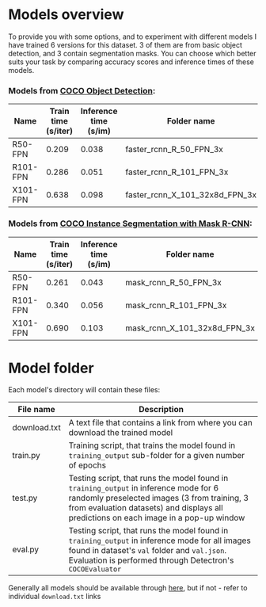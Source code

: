 # Models overview

To provide you with some options, and to experiment with different models I have trained 6 versions for this dataset. 3 of them are from basic object detection, and 3 contain segmentation masks. You can choose which better suits your task by comparing accuracy scores and inference times of these models.

### Models from [COCO Object Detection](https://github.com/facebookresearch/detectron2/blob/main/MODEL_ZOO.md#coco-object-detection-baselines):

| Name  | Train time (s/iter) | Inference time (s/im) | Folder name | Model zoo config | Trained model |
| ------------- | ------------- | ------------- | ------------- | ------------- | ------------- |
| R50-FPN  | 0.209 | 0.038 | faster_rcnn_R_50_FPN_3x | [Click me!](https://github.com/facebookresearch/detectron2/blob/main/configs/COCO-Detection/faster_rcnn_R_50_FPN_3x.yaml) | [Click me!]() |
| R101-FPN  | 0.286 | 0.051 | faster_rcnn_R_101_FPN_3x | [Click me!](https://github.com/facebookresearch/detectron2/blob/main/configs/COCO-Detection/faster_rcnn_R_101_FPN_3x.yaml) | [Click me!]() |
| X101-FPN  | 0.638 | 0.098 | faster_rcnn_X_101_32x8d_FPN_3x | [Click me!](https://github.com/facebookresearch/detectron2/blob/main/configs/COCO-Detection/faster_rcnn_X_101_32x8d_FPN_3x.yaml) | [Click me!]() |


### Models from [COCO Instance Segmentation with Mask R-CNN](https://github.com/facebookresearch/detectron2/blob/main/MODEL_ZOO.md#coco-instance-segmentation-baselines-with-mask-r-cnn):

| Name  | Train time (s/iter) | Inference time (s/im) | Folder name | Model zoo config | Trained model |
| ------------- | ------------- | ------------- | ------------- | ------------- | ------------- |
| R50-FPN  | 0.261 | 0.043 | mask_rcnn_R_50_FPN_3x | [Click me!](https://github.com/facebookresearch/detectron2/blob/main/configs/COCO-InstanceSegmentation/mask_rcnn_R_50_FPN_3x.yaml) | [Click me!]() |
| R101-FPN  | 0.340 | 0.056 | mask_rcnn_R_101_FPN_3x | [Click me!](https://github.com/facebookresearch/detectron2/blob/main/configs/COCO-InstanceSegmentation/mask_rcnn_R_101_FPN_3x.yaml) | [Click me!]() |
| X101-FPN  | 0.690 | 0.103 | mask_rcnn_X_101_32x8d_FPN_3x | [Click me!](https://github.com/facebookresearch/detectron2/blob/main/configs/COCO-InstanceSegmentation/mask_rcnn_X_101_32x8d_FPN_3x.yaml) | [Click me!]() |



# Model folder

Each model's directory will contain these files:

| File name  | Description |
| ------------- | ------------- |
| download.txt  | A text file that contains a link from where you can download the trained model |
| train.py  | Training script, that trains the model found in `training_output` sub-folder for a given number of epochs |
| test.py  | Testing script, that runs the model found in `training_output` in inference mode for 6 randomly preselected images (3 from training, 3 from evaluation datasets) and displays all predictions on each image in a pop-up window |
| eval.py  | Testing script, that runs the model found in `training_output` in inference mode for all images found in dataset's `val` folder and `val.json`. Evaluation is performed through Detectron's `COCOEvaluator` |

Generally all models should be available through [here](https://keybase.pub/jpleorx/detectron2-publaynet/), but if not - refer to individual `download.txt` links
